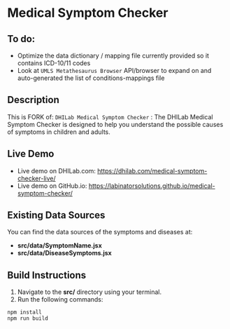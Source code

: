 #  Medical Symptom Checker

## To do: 
- Optimize the data dictionary / mapping file currently provided so it contains ICD-10/11 codes
- Look at `UMLS Metathesaurus Browser` API/browser to expand on and auto-generated the list of conditions-mappings file 


## Description

This is FORK of: `DHILab Medical Symptom Checker` : The DHILab Medical Symptom Checker is designed to help you understand the possible causes of symptoms in children and adults.

## Live Demo

- Live demo on DHILab.com: https://dhilab.com/medical-symptom-checker-live/
- Live demo on GitHub.io: https://labinatorsolutions.github.io/medical-symptom-checker/

## Existing Data Sources

You can find the data sources of the symptoms and diseases at:

- **src/data/SymptomName.jsx**
- **src/data/DiseaseSymptoms.jsx**

## Build Instructions

1. Navigate to the **src/** directory using your terminal.
2. Run the following commands:

```
npm install
npm run build
```


